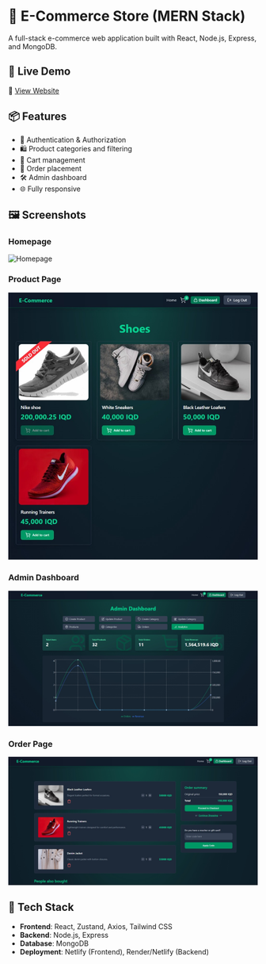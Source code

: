 # 🛒 E-Commerce Store (MERN Stack)

A full-stack e-commerce web application built with React, Node.js, Express, and MongoDB.

## 🚀 Live Demo

🔗 [View Website](https://mern-ecommerce-website-store.netlify.app/)

## 📦 Features

- 🔐 Authentication & Authorization
- 🛍️ Product categories and filtering
- 🛒 Cart management
- 🧾 Order placement
- 🛠️ Admin dashboard
- 🌐 Fully responsive

## 🖼️ Screenshots

### Homepage
![Homepage](./public/screenshots/home.png)

### Product Page
![Product Page](./public/screenshots/product.jpeg)

### Admin Dashboard
![Dashboard](./public/screenshots/dashboard.png)

### Order Page
![Order](./public/screenshots/order.png)

## 🧪 Tech Stack

- **Frontend**: React, Zustand, Axios, Tailwind CSS
- **Backend**: Node.js, Express
- **Database**: MongoDB
- **Deployment**: Netlify (Frontend), Render/Netlify (Backend)


